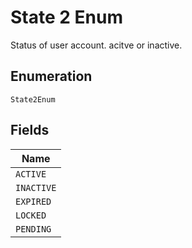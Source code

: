 
# State 2 Enum

Status of user account. acitve or inactive.

## Enumeration

`State2Enum`

## Fields

| Name |
|  --- |
| `ACTIVE` |
| `INACTIVE` |
| `EXPIRED` |
| `LOCKED` |
| `PENDING` |

